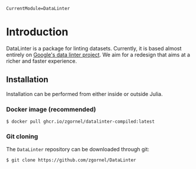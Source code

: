 ```@meta
CurrentModule=DataLinter
```

# Introduction

DataLinter is a package for linting datasets. Currently, it is based almost entirely on [Google's data linter project](https://github.com/brain-research/data-linter). We aim for a redesign that aims at a richer and faster experience.


## Installation

Installation can be performed from either inside or outside Julia.

### Docker image (recommended)
```
$ docker pull ghcr.io/zgornel/datalinter-compiled:latest
```

### Git cloning
The `DataLinter` repository can be downloaded through git:
```
$ git clone https://github.com/zgornel/DataLinter
```
